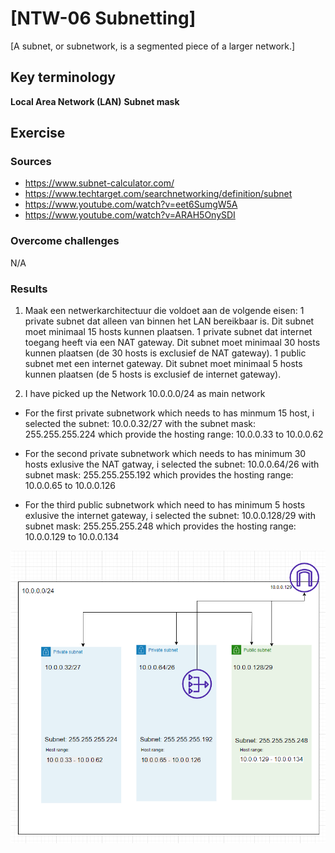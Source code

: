 # [NTW-06 Subnetting]
[A subnet, or subnetwork, is a segmented piece of a larger network.]

## Key terminology
**Local Area Network (LAN)**
**Subnet mask**


## Exercise
### Sources
- https://www.subnet-calculator.com/
- https://www.techtarget.com/searchnetworking/definition/subnet
- https://www.youtube.com/watch?v=eet6SumgW5A
- https://www.youtube.com/watch?v=ARAH5OnySDI

### Overcome challenges
N/A

### Results
1. Maak een netwerkarchitectuur die voldoet aan de volgende eisen:
1 private subnet dat alleen van binnen het LAN bereikbaar is. Dit subnet moet minimaal 15 hosts kunnen plaatsen.
1 private subnet dat internet toegang heeft via een NAT gateway. Dit subnet moet minimaal 30 hosts kunnen plaatsen (de 30 hosts is exclusief de NAT gateway).
1 public subnet met een internet gateway. Dit subnet moet minimaal 5 hosts kunnen plaatsen (de 5 hosts is exclusief de internet gateway).

2. I have picked up the Network 10.0.0.0/24 as main network
- For the first private subnetwork which needs to has minmum 15 host, i selected the subnet: 10.0.0.32/27 with the subnet mask: 255.255.255.224
which provide the hosting range: 10.0.0.33 to 10.0.0.62 

- For the second private subnetwork which needs to has minimum 30 hosts exlusive the NAT gatway, i selected the subnet: 10.0.0.64/26 with subnet mask: 255.255.255.192 which provides the hosting range: 10.0.0.65 to 10.0.0.126

- For the third public subnetwork which need to has minimum 5 hosts exlusive the internet gateway, i selected the subnet: 10.0.0.128/29 with subnet mask: 255.255.255.248 which provides the hosting range: 10.0.0.129 to 10.0.0.134 


![Network architect](https://github.com/Techgrounds-Cloud-9/cloud-9-EhabRihawi985/blob/main/00_includes/Network/Network.png)


